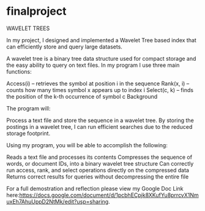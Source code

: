 # finalproject
WAVELET TREES

In my project, I designed and implemented a Wavelet Tree based index that can efficiently store and query large datasets.

A wavelet tree is a binary tree data structure used for compact storage and the easy ability to query on text files. In my program I use three main functions:

Access(i) – retrieves the symbol at position i in the sequence
Rank(x, i) – counts how many times symbol x appears up to index i
Select(c, k) – finds the position of the k-th occurrence of symbol c
Background

The program will:

Process a text file and store the sequence in a wavelet tree.
By storing the postings in a wavelet tree, I can run efficient searches due to the reduced storage footprint.


Using my program, you will be able to accomplish the following:

Reads a text file and processes its contents
Compresses the sequence of words, or document IDs, into a binary wavelet tree structure
Can correctly run access, rank, and select operations directly on the compressed data
Returns correct results for queries without decompressing the entire file

For a full demostration and reflection please view my Google Doc Link here:https://docs.google.com/document/d/1pcbhECpjk8XKufYu8prrcvX1NmuxEh7AhuUppD2NtMk/edit?usp=sharing.